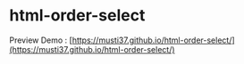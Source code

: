 # html-order-select

Preview Demo : [https://musti37.github.io/html-order-select/](https://musti37.github.io/html-order-select/)
